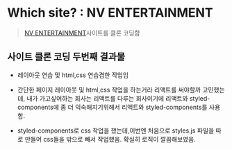 #  Which site? : NV ENTERTAINMENT

> [NV ENTERTAINMENT](http://nventertainment.net/)사이트를 클론 코딩함

## 사이트 클론 코딩 두번째 결과물



- 레이아웃 연습 및 html,css 연습겸한 작업임

- 간단한 페이지 레이아웃 및 html,css 작업을 하는거라 리액트를 써야할까 고민했는데, 내가 가고싶어하는 회사는 리액트를 다루는 회사이기에 리액트와 styled-components에 좀 더 익숙해지기위해서 리액트와 styled-components를 사용함.

- styled-components로 css 작업을 했는데,이번엔 처음으로 styles.js 파일을 따로 만들어 css들을 밖으로 빼서 작업했음. 확실히 로직이 깔끔해보였음.

